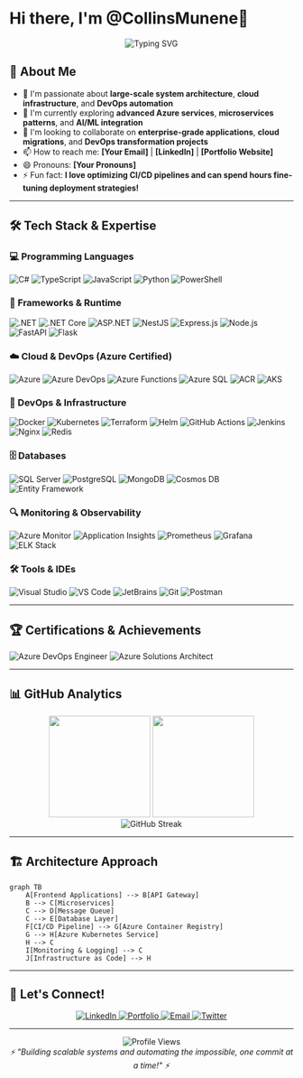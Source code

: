 # Hi there, I'm @CollinsMunene👋

<div align="center">
  <img src="https://readme-typing-svg.herokuapp.com?font=Fira+Code&pause=1000&color=2F81F7&center=true&vCenter=true&width=435&lines=Large+Systems+Developer;Azure+DevOps+Engineer;Full+Stack+Developer;Cloud+Architecture+Enthusiast" alt="Typing SVG" />
</div>

## 🚀 About Me

- 👀 I'm passionate about **large-scale system architecture**, **cloud infrastructure**, and **DevOps automation**
- 🌱 I'm currently exploring **advanced Azure services**, **microservices patterns**, and **AI/ML integration**
- 💞️ I'm looking to collaborate on **enterprise-grade applications**, **cloud migrations**, and **DevOps transformation projects**
- 📫 How to reach me: **[Your Email]** | **[LinkedIn]** | **[Portfolio Website]**
- 😄 Pronouns: **[Your Pronouns]**
- ⚡ Fun fact: **I love optimizing CI/CD pipelines and can spend hours fine-tuning deployment strategies!**

---

## 🛠️ Tech Stack & Expertise

### 💻 Programming Languages
<div align="left">
  <img src="https://img.shields.io/badge/C%23-239120?style=for-the-badge&logo=c-sharp&logoColor=white" alt="C#"/>
  <img src="https://img.shields.io/badge/TypeScript-007ACC?style=for-the-badge&logo=typescript&logoColor=white" alt="TypeScript"/>
  <img src="https://img.shields.io/badge/JavaScript-F7DF1E?style=for-the-badge&logo=javascript&logoColor=black" alt="JavaScript"/>
  <img src="https://img.shields.io/badge/Python-3776AB?style=for-the-badge&logo=python&logoColor=white" alt="Python"/>
  <img src="https://img.shields.io/badge/PowerShell-5391FE?style=for-the-badge&logo=powershell&logoColor=white" alt="PowerShell"/>
</div>

### 🎯 Frameworks & Runtime
<div align="left">
  <img src="https://img.shields.io/badge/.NET-5C2D91?style=for-the-badge&logo=.net&logoColor=white" alt=".NET"/>
  <img src="https://img.shields.io/badge/.NET_Core-5C2D91?style=for-the-badge&logo=.net&logoColor=white" alt=".NET Core"/>
  <img src="https://img.shields.io/badge/ASP.NET-5C2D91?style=for-the-badge&logo=.net&logoColor=white" alt="ASP.NET"/>
  <img src="https://img.shields.io/badge/NestJS-E0234E?style=for-the-badge&logo=nestjs&logoColor=white" alt="NestJS"/>
  <img src="https://img.shields.io/badge/Express.js-404D59?style=for-the-badge&logo=express&logoColor=white" alt="Express.js"/>
  <img src="https://img.shields.io/badge/Node.js-43853D?style=for-the-badge&logo=node.js&logoColor=white" alt="Node.js"/>
  <img src="https://img.shields.io/badge/FastAPI-005571?style=for-the-badge&logo=fastapi&logoColor=white" alt="FastAPI"/>
  <img src="https://img.shields.io/badge/Flask-000000?style=for-the-badge&logo=flask&logoColor=white" alt="Flask"/>
</div>

### ☁️ Cloud & DevOps (Azure Certified)
<div align="left">
  <img src="https://img.shields.io/badge/Microsoft_Azure-0089D0?style=for-the-badge&logo=microsoft-azure&logoColor=white" alt="Azure"/>
  <img src="https://img.shields.io/badge/Azure_DevOps-0078D4?style=for-the-badge&logo=azure-devops&logoColor=white" alt="Azure DevOps"/>
  <img src="https://img.shields.io/badge/Azure_Functions-0062AD?style=for-the-badge&logo=azure-functions&logoColor=white" alt="Azure Functions"/>
  <img src="https://img.shields.io/badge/Azure_SQL-CC2927?style=for-the-badge&logo=microsoft-sql-server&logoColor=white" alt="Azure SQL"/>
  <img src="https://img.shields.io/badge/Azure_Container_Registry-0078D4?style=for-the-badge&logo=docker&logoColor=white" alt="ACR"/>
  <img src="https://img.shields.io/badge/Azure_Kubernetes_Service-326CE5?style=for-the-badge&logo=kubernetes&logoColor=white" alt="AKS"/>
</div>

### 🔧 DevOps & Infrastructure
<div align="left">
  <img src="https://img.shields.io/badge/Docker-2496ED?style=for-the-badge&logo=docker&logoColor=white" alt="Docker"/>
  <img src="https://img.shields.io/badge/Kubernetes-326CE5?style=for-the-badge&logo=kubernetes&logoColor=white" alt="Kubernetes"/>
  <img src="https://img.shields.io/badge/Terraform-7B42BC?style=for-the-badge&logo=terraform&logoColor=white" alt="Terraform"/>
  <img src="https://img.shields.io/badge/Helm-0F1689?style=for-the-badge&logo=helm&logoColor=white" alt="Helm"/>
  <img src="https://img.shields.io/badge/GitHub_Actions-2088FF?style=for-the-badge&logo=github-actions&logoColor=white" alt="GitHub Actions"/>
  <img src="https://img.shields.io/badge/Jenkins-D24939?style=for-the-badge&logo=jenkins&logoColor=white" alt="Jenkins"/>
  <img src="https://img.shields.io/badge/Nginx-009639?style=for-the-badge&logo=nginx&logoColor=white" alt="Nginx"/>
  <img src="https://img.shields.io/badge/Redis-DC382D?style=for-the-badge&logo=redis&logoColor=white" alt="Redis"/>
</div>

### 🗄️ Databases
<div align="left">
  <img src="https://img.shields.io/badge/SQL_Server-CC2927?style=for-the-badge&logo=microsoft-sql-server&logoColor=white" alt="SQL Server"/>
  <img src="https://img.shields.io/badge/PostgreSQL-316192?style=for-the-badge&logo=postgresql&logoColor=white" alt="PostgreSQL"/>
  <img src="https://img.shields.io/badge/MongoDB-4EA94B?style=for-the-badge&logo=mongodb&logoColor=white" alt="MongoDB"/>
  <img src="https://img.shields.io/badge/Azure_Cosmos_DB-0078D4?style=for-the-badge&logo=microsoft-azure&logoColor=white" alt="Cosmos DB"/>
  <img src="https://img.shields.io/badge/Entity_Framework-5C2D91?style=for-the-badge&logo=.net&logoColor=white" alt="Entity Framework"/>
</div>

### 🔍 Monitoring & Observability
<div align="left">
  <img src="https://img.shields.io/badge/Azure_Monitor-0078D4?style=for-the-badge&logo=microsoft-azure&logoColor=white" alt="Azure Monitor"/>
  <img src="https://img.shields.io/badge/Application_Insights-0078D4?style=for-the-badge&logo=microsoft-azure&logoColor=white" alt="Application Insights"/>
  <img src="https://img.shields.io/badge/Prometheus-E6522C?style=for-the-badge&logo=prometheus&logoColor=white" alt="Prometheus"/>
  <img src="https://img.shields.io/badge/Grafana-F46800?style=for-the-badge&logo=grafana&logoColor=white" alt="Grafana"/>
  <img src="https://img.shields.io/badge/ELK_Stack-005571?style=for-the-badge&logo=elastic&logoColor=white" alt="ELK Stack"/>
</div>

### 🛠️ Tools & IDEs
<div align="left">
  <img src="https://img.shields.io/badge/Visual_Studio-5C2D91?style=for-the-badge&logo=visual%20studio&logoColor=white" alt="Visual Studio"/>
  <img src="https://img.shields.io/badge/VS_Code-007ACC?style=for-the-badge&logo=visual%20studio%20code&logoColor=white" alt="VS Code"/>
  <img src="https://img.shields.io/badge/JetBrains-000000?style=for-the-badge&logo=jetbrains&logoColor=white" alt="JetBrains"/>
  <img src="https://img.shields.io/badge/Git-F05032?style=for-the-badge&logo=git&logoColor=white" alt="Git"/>
  <img src="https://img.shields.io/badge/Postman-FF6C37?style=for-the-badge&logo=postman&logoColor=white" alt="Postman"/>
</div>

---

## 🏆 Certifications & Achievements

<div align="left">
  <img src="https://img.shields.io/badge/Microsoft_Certified-Azure_DevOps_Engineer-0078D4?style=for-the-badge&logo=microsoft&logoColor=white" alt="Azure DevOps Engineer"/>
  <img src="https://img.shields.io/badge/Microsoft_Certified-Azure_Solutions_Architect-0078D4?style=for-the-badge&logo=microsoft&logoColor=white" alt="Azure Solutions Architect"/>
</div>

---

## 📊 GitHub Analytics

<div align="center">
  <img height="180em" src="https://github-readme-stats.vercel.app/api?username=cm-collins&show_icons=true&theme=tokyonight&include_all_commits=true&count_private=true"/>
  <img height="180em" src="https://github-readme-stats.vercel.app/api/top-langs/?username=cm-collins&layout=compact&langs_count=8&theme=tokyonight"/>
</div>

<div align="center">
  <img src="https://github-readme-streak-stats.herokuapp.com/?user=cm-collins&theme=tokyonight" alt="GitHub Streak"/>
</div>

---

## 🏗️ Architecture Approach

```mermaid
graph TB
    A[Frontend Applications] --> B[API Gateway]
    B --> C[Microservices]
    C --> D[Message Queue]
    C --> E[Database Layer]
    F[CI/CD Pipeline] --> G[Azure Container Registry]
    G --> H[Azure Kubernetes Service]
    H --> C
    I[Monitoring & Logging] --> C
    J[Infrastructure as Code] --> H
```

---

## 🤝 Let's Connect!

<div align="center">
  <a href="[Your LinkedIn URL]">
    <img src="https://img.shields.io/badge/LinkedIn-0077B5?style=for-the-badge&logo=linkedin&logoColor=white" alt="LinkedIn"/>
  </a>
  <a href="[Your Portfolio URL]">
    <img src="https://img.shields.io/badge/Portfolio-255E63?style=for-the-badge&logo=About.me&logoColor=white" alt="Portfolio"/>
  </a>
  <a href="mailto:[Your Email]">
    <img src="https://img.shields.io/badge/Email-D14836?style=for-the-badge&logo=gmail&logoColor=white" alt="Email"/>
  </a>
  <a href="[Your Twitter URL]">
    <img src="https://img.shields.io/badge/Twitter-1DA1F2?style=for-the-badge&logo=twitter&logoColor=white" alt="Twitter"/>
  </a>
</div>

---

<div align="center">
  <img src="https://komarev.com/ghpvc/?username=cm-collins&style=for-the-badge&color=blue" alt="Profile Views"/>
</div>

<div align="center">
  <i>⚡ "Building scalable systems and automating the impossible, one commit at a time!" ⚡</i>
</div>

<!---
cm-collins/cm-collins is a ✨ special ✨ repository because its `README.md` (this file) appears on your GitHub profile.
You can click the Preview link to take a look at your changes.
--->

